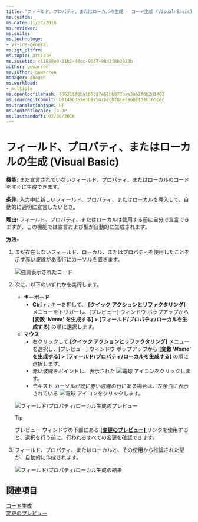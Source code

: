 ```yaml
---
title: "フィールド、プロパティ、またはローカルの生成 - コード生成 (Visual Basic) | Microsoft Docs"
ms.custom: 
ms.date: 11/17/2016
ms.reviewer: 
ms.suite: 
ms.technology:
- vs-ide-general
ms.tgt_pltfrm: 
ms.topic: article
ms.assetid: c11888e0-31b1-44cc-9037-98d3f8b3623b
author: gewarren
ms.author: gewarren
manager: ghogen
ms.workload:
- multiple
ms.openlocfilehash: 766311f0ba165c87e61bb873baa3ab2f0b2d1402
ms.sourcegitcommit: b01406355e3b97547b7cbf8ce3960f101b165cec
ms.translationtype: HT
ms.contentlocale: ja-JP
ms.lasthandoff: 02/06/2018
---
```

# <a name="generate-a-field-property-or-local-in-visual-basic"></a>フィールド、プロパティ、またはローカルの生成 (Visual Basic)
**機能:** まだ宣言されていないフィールド、プロパティ、またはローカルのコードをすぐに生成できます。 

**条件:** 入力中に新しいフィールド、プロパティ、またはローカルを導入して、自動的に適切に宣言したいとき。  

**理由:** フィールド、プロパティ、またはローカルは使用する前に自分で宣言できますが、この機能では宣言および型が自動的に生成されます。 

**方法:**

1. まだ存在しないフィールド、ローカル、またはプロパティを使用したことを示す赤い波線がある行にカーソルを置きます。

   ![強調表示されたコード](media/field-highlight-vb.png)

1. 次に、以下のいずれかを実行します。
   * **キーボード**
     * **Ctrl + .** キーを押して、 **[クイック アクションとリファクタリング]** メニューをトリガーし、[プレビュー] ウィンドウ ポップアップから **[変数 '*Name*' を生成する] > [フィールド/プロパティ/ローカルを生成する]** の順に選択します。
   * **マウス**
     * 右クリックして **[クイック アクションとリファクタリング]** メニューを選択し、[プレビュー] ウィンドウ ポップアップから **[変数 '*Name*' を生成する] > [フィールド/プロパティ/ローカルを生成する]** の順に選択します。
     * 赤い波線をポイントし、表示された ![電球](media/bulb-vb.png) アイコンをクリックします。
     * テキスト カーソルが既に赤い波線の行にある場合は、左余白に表示されている ![電球](media/bulb-vb.png) アイコンをクリックします。

   ![フィールド/プロパティ/ローカル生成のプレビュー](media/field-preview-vb.png)

   >[!TIP]
   >プレビュー ウィンドウの下部にある [**[変更のプレビュー]** ](../../ide/preview-changes.md) リンクを使用すると、選択を行う前に、行われるすべての変更を確認できます。

1. フィールド、プロパティ、またはローカルと、その使用から推論された型が、自動的に作成されます。

   ![フィールド/プロパティ/ローカル生成の結果](media/field-result-vb.png)

## <a name="see-also"></a>関連項目

[コード生成](../code-generation-in-visual-studio.md)  
[変更のプレビュー](../../ide/preview-changes.md)